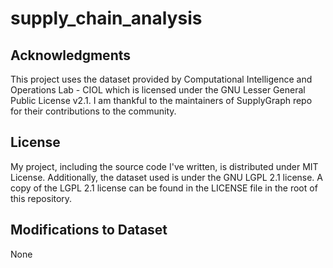 # supply_chain_analysis

## Acknowledgments

This project uses the dataset provided by Computational Intelligence and Operations Lab - CIOL which is licensed under the GNU Lesser General Public License v2.1. I am thankful to the maintainers of SupplyGraph repo for their contributions to the community.

## License

My project, including the source code I've written, is distributed under MIT License. Additionally, the dataset used is under the GNU LGPL 2.1 license. A copy of the LGPL 2.1 license can be found in the LICENSE file in the root of this repository.

## Modifications to Dataset

None

